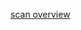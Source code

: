 [scan overview](https://portal.parsec-corp.com/hc/en-us/articles/115004188434-Logic-Service-Scan-Overview)
